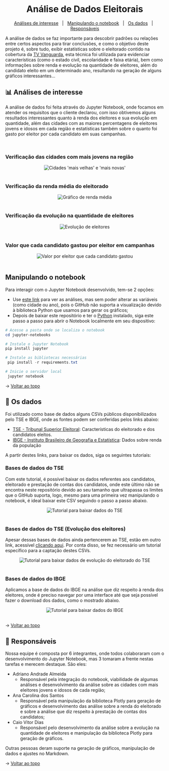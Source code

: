 <br id="topo">

<h1 align="center"> Análise de Dados Eleitorais </h1>

<p align="center"> 
    <a href="#analise">Análises de interesse</a> &nbsp | &nbsp 
    <a href="#notebook">Manipulando o notebook</a> &nbsp | &nbsp 
    <a href="#dados">Os dados</a> &nbsp | &nbsp 
    <a href="#equipe">Responsáveis</a>
</p>
   
A análise de dados se faz importante para descobrir padrões ou relações entre certos aspectos para tirar conclusões, e como o objetivo deste projeto é, sobre tudo, exibir estatísticas sobre o eleitorado contido na cobertura da [TV Vanguarda](http://vanguarda.tv/), esta técnica foi utilizada para evidenciar características (como o estado civil, escolaridade e faixa etária), bem como informações sobre renda e evolução na quantidade de eleitores, além do candidato eleito em um determinado ano, resultando na geração de alguns gráficos interessantes...

<span id="analise">

## :bar_chart: Análises de interesse

A análise de dados foi feita através do Jupyter Notebook, onde focamos em atender os requisitos que o cliente declarou, com isso obtivemos alguns resultados interessantes quanto à renda dos eleitores e sua evolução em quantidade, além das cidades com as maiores percentagens de eleitores jovens e idosos em cada região e estatísticas também sobre o quanto foi gasto por eleitor por cada candidato em suas campanhas.

<br>

### Verificação das cidades com mais jovens na região

<div align="center">
  <img src="./img/idoso-jovem.jpg" alt="Cidades 'mais velhas' e 'mais novas'">
</div>

<br>

### Verificação da renda média do eleitorado

<div align="center">
  <img src="./img/renda.jpg" alt="Gráfico de renda média">
</div>

<br>

### Verificação da evolução na quantidade de eleitores

<div align="center">
  <img src="./img/evolucao.jpg" alt="Evolução de eleitores">
</div>

<br>

### Valor que cada candidato gastou por eleitor em campanhas

<div align="center">
  <img src="./img/valor-eleitor.jpg" alt="Valor por eleitor que cada candidato gastou">
</div>

<br>

<span id="notebook">

## Manipulando o notebook

Para interagir com o Jupyter Notebook desenvolvido, tem-se 2 opções:

- Use [este link](https://nbviewer.jupyter.org/github/Equipe-01-DSM-2021/projeto-integrador-2021-1/blob/c0de58609ce020459126b7dee2df843f553fe933/jupyter-notebooks/AnaliseDadosEleitorais.ipynb) para ver as análises, mas sem poder alterar as variáveis (como cidade ou ano), pois o GitHub não suporta a visualização devido à biblioteca Python que usamos para gerar os gráficos;
- Depois de baixar este repositório e ter o [Python](https://www.python.org/downloads/) instalado, siga este passo a passo para abrir o Notebook localmente em seu dispositivo:

```powershell
# Acesse a pasta onde se localiza o notebook
cd jupyter-notebooks

# Instale o Jupyter Notebook
pip install jupyter

# Instale as bibliotecas necessárias
 pip install -r requirements.txt

# Inicie o servidor local
 jupyter notebook
```

→ [Voltar ao topo](#topo)

<span id="dados">

## :open_file_folder: Os dados

Foi utilizado como base de dados alguns CSVs públicos disponibilizados pelo TSE e IBGE, onde as fontes podem ser conferidas pelos links abaixo:

- [TSE - Tribunal Superior Eleitoral](https://www.tse.jus.br/eleicoes/estatisticas/repositorio-de-dados-eleitorais-1/repositorio-de-dados-eleitorais): Características do eleitorado e dos candidatos eleitos.
- [IBGE - Instituto Brasileiro de Geografia e Estatística](https://cidades.ibge.gov.br/brasil/sp/sao-jose-dos-campos/pesquisa/19/29765?localidade1=355410&localidade2=355030): Dados sobre renda da população

A partir destes links, para baixar os dados, siga os seguintes tutoriais:

### Bases de dados do TSE

Com este tutorial, é possível baixar os dados referentes aos candidatos, eleitorado e prestação de contas dos candidatos, onde este último não se encontra neste repositório devido ao seu tamanho que ultrapassa os limites que o GitHub suporta, logo, mesmo para uma primeira vez manipulando o notebook, é ideal baixar este CSV seguindo o passo a passo abaixo.

<div align="center">
  <img src="./img/tutorial-tse.gif" alt="Tutorial para baixar dados do TSE">
</div>

<br>

### Bases de dados do TSE (Evolução dos eleitores)

Apesar dessas bases de dados ainda pertencerem ao TSE, estão em outro link, acessível [clicando aqui](http://www.tse.jus.br/eleicoes/estatisticas/estatisticas-eleitorais). Por conta disso, se fez necessário um tutorial específico para a captação destes CSVs.

<div align="center">
  <img src="./img/tutorial-evolucao.gif" alt="Tutorial para baixar dados de evolução do eleitorado do TSE">
</div>

<br>

### Bases de dados do IBGE

Aplicamos a base de dados do IBGE na análise que diz respeito à renda dos eleitores, onde é preciso navegar por uma interface até que seja possível fazer o download dos dados, como o mostrado abaixo.

<div align="center">
  <img src="./img/tutorial-ibge.gif" alt="Tutorial para baixar dados do IBGE">
</div>

<br>

→ [Voltar ao topo](#topo)

<span id="equipe">
	
## :busts_in_silhouette: Responsáveis
Nossa equipe é composta por 6 integrantes, onde todos colaboraram com o desenvolvimento do Jupyter Notebook, mas 3 tomaram a frente nestas tarefas e merecem destaque. São eles:

- Adriano Andrade Almeida
  - Responsável pela integração do notebook, viabilidade de algumas análises e desenvolvimento da análise sobre as cidades com mais eleitores jovens e idosos de cada região;
- Ana Carolina dos Santos
  - Responsável pela manipulação da biblioteca Plotly para geração de gráficos e desenvolvimento das análise sobre a renda do eleitorado e sobre a análise que diz respeito à prestação de contas dos candidatos;
- Caio Vitor Dias
  - Responsável pelo desenvolvimento da análise sobre a evolução na quantidade de eleitores e manipulação da biblioteca Plotly para geração de gráficos.

Outras pessoas deram suporte na geração de gráficos, manipulação de dados e ajustes no Markdown.

→ [Voltar ao topo](#topo)
